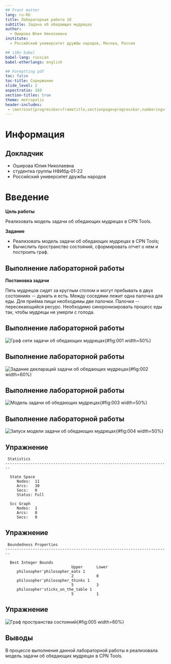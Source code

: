 ```yaml
---
## Front matter
lang: ru-RU
title: Лабораторная работа 10
subtitle: Задача об обедающих мудрецах
author:
  - Оширова Юлия Николаевна
institute:
  - Российский университет дружбы народов, Москва, Россия

## i18n babel
babel-lang: russian
babel-otherlangs: english

## Formatting pdf
toc: false
toc-title: Содержание
slide_level: 2
aspectratio: 169
section-titles: true
theme: metropolis
header-includes:
 - \metroset{progressbar=frametitle,sectionpage=progressbar,numbering=fraction}
---
```


# Информация

## Докладчик

  * Оширова Юлия Николаевна
  * студентка группы НФИбд-01-22
  * Российский университет дружбы народов

# Введение

**Цель работы**

Реализовать модель задачи об обедающих мудрецах в CPN Tools.

**Задание**

- Реализовать модель задачи об обедающих мудрецах  в CPN Tools;
- Вычислить пространство состояний, сформировать отчет о нем и построить граф.

## Выполнение лабораторной работы

**Постановка задачи**

Пять мудрецов сидят за круглым столом и могут пребывать в двух состояниях --
думать и есть. Между соседями лежит одна палочка для еды. Для приёма пищи
необходимы две палочки. Палочки -- пересекающийся ресурс. Необходимо синхронизировать процесс еды так, чтобы мудрецы не умерли с голода. 

## Выполнение лабораторной работы

![Граф сети задачи об обедающих мудрецах](image/1.jpeg){#fig:001 width=50%}

## Выполнение лабораторной работы

![ Задание деклараций задачи об обедающих мудрецах](image/2.jpeg){#fig:002 width=60%}

## Выполнение лабораторной работы

![Модель задачи об обедающих мудрецах](image/3.jpeg){#fig:003 width=50%}

## Выполнение лабораторной работы

![Запуск модели задачи об обедающих мудрецах](image/4.jpeg){#fig:004 width=50%}

## Упражнение

```
 Statistics
------------------------------------------------------------------------

  State Space
     Nodes:  11
     Arcs:   30
     Secs:   0
     Status: Full

  Scc Graph
     Nodes:  1
     Arcs:   0
     Secs:   0
```

## Упражнение

```
 Boundedness Properties
------------------------------------------------------------------------

  Best Integer Bounds
                             Upper      Lower
     philosopher'philosopher_eats 1
                             2          0
     philosopher'philosopher_thinks 1
                             5          3
     philosopher'sticks_on_the_table 1
                             5          1
```

## Упражнение

![Граф пространства состояний](image/5.jpeg){#fig:005 width=60%}

## Выводы

В процессе выполнения данной лабораторной работы я реализовала модель задачи об обедающих мудрецах в CPN Tools.